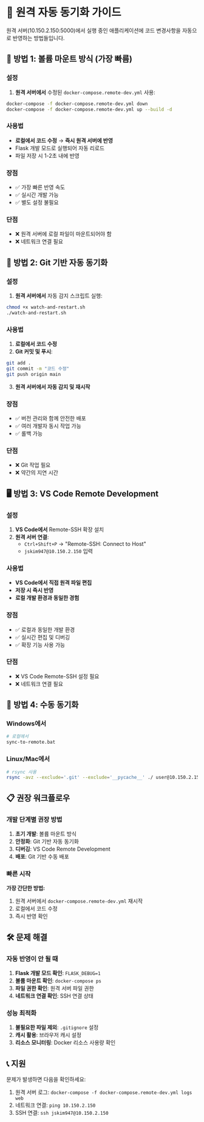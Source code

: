 # 🔄 원격 자동 동기화 가이드

원격 서버(10.150.2.150:5000)에서 실행 중인 애플리케이션에 코드 변경사항을 자동으로 반영하는 방법들입니다.

## 🚀 방법 1: 볼륨 마운트 방식 (가장 빠름)

### 설정
1. **원격 서버에서** 수정된 `docker-compose.remote-dev.yml` 사용:
```bash
docker-compose -f docker-compose.remote-dev.yml down
docker-compose -f docker-compose.remote-dev.yml up --build -d
```

### 사용법
- **로컬에서 코드 수정** → **즉시 원격 서버에 반영**
- Flask 개발 모드로 실행되어 자동 리로드
- 파일 저장 시 1-2초 내에 반영

### 장점
- ✅ 가장 빠른 반영 속도
- ✅ 실시간 개발 가능
- ✅ 별도 설정 불필요

### 단점
- ❌ 원격 서버에 로컬 파일이 마운트되어야 함
- ❌ 네트워크 연결 필요

## 🔄 방법 2: Git 기반 자동 동기화

### 설정
1. **원격 서버에서** 자동 감지 스크립트 실행:
```bash
chmod +x watch-and-restart.sh
./watch-and-restart.sh
```

### 사용법
1. **로컬에서 코드 수정**
2. **Git 커밋 및 푸시**:
```bash
git add .
git commit -m "코드 수정"
git push origin main
```
3. **원격 서버에서 자동 감지 및 재시작**

### 장점
- ✅ 버전 관리와 함께 안전한 배포
- ✅ 여러 개발자 동시 작업 가능
- ✅ 롤백 가능

### 단점
- ❌ Git 작업 필요
- ❌ 약간의 지연 시간

## 🖥️ 방법 3: VS Code Remote Development

### 설정
1. **VS Code에서** Remote-SSH 확장 설치
2. **원격 서버 연결**:
   - `Ctrl+Shift+P` → "Remote-SSH: Connect to Host"
   - `jskim947@10.150.2.150` 입력

### 사용법
- **VS Code에서 직접 원격 파일 편집**
- **저장 시 즉시 반영**
- **로컬 개발 환경과 동일한 경험**

### 장점
- ✅ 로컬과 동일한 개발 환경
- ✅ 실시간 편집 및 디버깅
- ✅ 확장 기능 사용 가능

### 단점
- ❌ VS Code Remote-SSH 설정 필요
- ❌ 네트워크 연결 필요

## 🔧 방법 4: 수동 동기화

### Windows에서
```bash
# 로컬에서
sync-to-remote.bat
```

### Linux/Mac에서
```bash
# rsync 사용
rsync -avz --exclude='.git' --exclude='__pycache__' ./ user@10.150.2.150:/path/to/data-sync-master/
```

## 📋 권장 워크플로우

### 개발 단계별 권장 방법

1. **초기 개발**: 볼륨 마운트 방식
2. **안정화**: Git 기반 자동 동기화
3. **디버깅**: VS Code Remote Development
4. **배포**: Git 기반 수동 배포

### 빠른 시작

**가장 간단한 방법:**
1. 원격 서버에서 `docker-compose.remote-dev.yml` 재시작
2. 로컬에서 코드 수정
3. 즉시 반영 확인

## 🛠️ 문제 해결

### 자동 반영이 안 될 때
1. **Flask 개발 모드 확인**: `FLASK_DEBUG=1`
2. **볼륨 마운트 확인**: `docker-compose ps`
3. **파일 권한 확인**: 원격 서버 파일 권한
4. **네트워크 연결 확인**: SSH 연결 상태

### 성능 최적화
1. **불필요한 파일 제외**: `.gitignore` 설정
2. **캐시 활용**: 브라우저 캐시 설정
3. **리소스 모니터링**: Docker 리소스 사용량 확인

## 📞 지원

문제가 발생하면 다음을 확인하세요:
1. 원격 서버 로그: `docker-compose -f docker-compose.remote-dev.yml logs web`
2. 네트워크 연결: `ping 10.150.2.150`
3. SSH 연결: `ssh jskim947@10.150.2.150` 